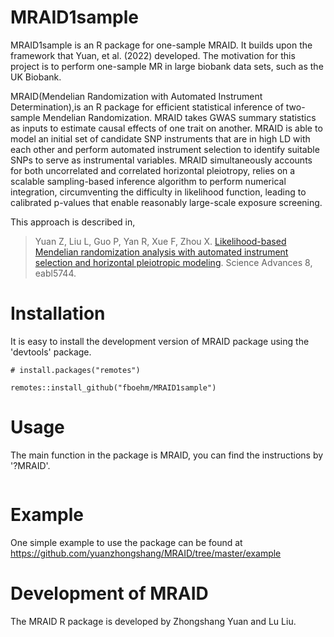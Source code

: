# MRAID1sample

MRAID1sample is an R package for one-sample MRAID. It builds upon the framework that Yuan, et al. (2022) developed. The motivation for this project is to perform one-sample MR in large biobank data sets, such as the UK Biobank. 





MRAID(Mendelian Randomization with Automated Instrument Determination),is an R package for efficient statistical inference of two-sample Mendelian Randomization. MRAID takes GWAS summary statistics as inputs to estimate causal effects of one trait on another.  MRAID is able to model an initial set of candidate SNP instruments that are in high LD with each other and perform automated instrument selection to identify suitable SNPs to serve as instrumental variables. MRAID simultaneously accounts for both uncorrelated and correlated horizontal pleiotropy, relies on a scalable sampling-based inference algorithm to perform numerical integration, circumventing the difficulty in likelihood function, leading to calibrated p-values that enable reasonably large-scale exposure screening.

This approach is described in,
> Yuan Z, Liu L, Guo P, Yan R, Xue F, Zhou X.  [Likelihood-based Mendelian randomization analysis with automated instrument selection and horizontal pleiotropic modeling](https://xzlab.org/papers/2022_Yuan_etal_SA.pdf). Science Advances 8, eabl5744.

# Installation
It is easy to install the development version of MRAID package using the 'devtools' package. 

```
# install.packages("remotes")

remotes::install_github("fboehm/MRAID1sample")
```
# Usage
The main function in the package is MRAID, you can find the instructions by '?MRAID'.
```
```

# Example
One simple example to use the package can be found at https://github.com/yuanzhongshang/MRAID/tree/master/example

# Development of MRAID
The MRAID R package is developed by Zhongshang Yuan and Lu Liu.
